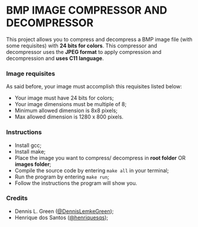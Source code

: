 # BMP IMAGE COMPRESSOR AND DECOMPRESSOR
This project allows you to compress and decompress a BMP image file (with some requisites) with <b>24 bits for colors</b>. This compressor and decompressor uses the **JPEG format** to apply compression and decompression and **uses C11 language**.

### Image requisites
As said before, your image must accomplish this requisites listed below:
- Your image must have 24 bits for colors;
- Your image dimensions must be multiple of 8;
- Minimum allowed dimension is 8x8 pixels;
- Max allowed dimension is 1280 x 800 pixels.

### Instructions
- Install gcc;
- Install make;
- Place the image you want to compress/ decompress in **root folder** OR **images folder**;
- Compile the source code by entering `make all` in your terminal;
- Run the program by entering `make run`;
- Follow the instructions the program will show you.

### Credits
- Dennis L. Green ([@DennisLemkeGreen](https://github.com/DennisLemkeGreen));
- Henrique dos Santos ([@henriquesqs](https://github.com/henriquesqs));
